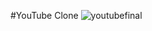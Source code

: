 #YouTube Clone
![youtubefinal](https://user-images.githubusercontent.com/107347774/203108460-2a86afda-f465-438f-9831-ff6d02973bc5.png)
